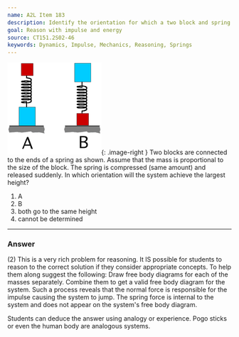 ```yaml
---
name: A2L Item 183
description: Identify the orientation for which a two block and spring system will jump highest.
goal: Reason with impulse and energy
source: CT151.2S02-46
keywords: Dynamics, Impulse, Mechanics, Reasoning, Springs
---
```


![Item183_fig1.gif](../images/Item183_fig1.gif){: .image-right } Two
blocks are connected to the ends of a spring as shown. Assume that the
mass is proportional to the size of the block.  The spring is compressed
(same amount) and  released suddenly.  In which orientation will the
system achieve the largest height?

1. A
2. B
3. both go to the same height
4. cannot be determined



<hr/>

### Answer 

(2) This is a very rich problem for reasoning. It IS possible for
students to reason to the correct solution if they consider appropriate
concepts. To help them along suggest the following: Draw free body
diagrams for each of the masses separately. Combine them to get a valid
free body diagram for the system. Such a process reveals that the normal
force is responsible for the impulse causing the system to jump. The
spring force is internal to the system and does not appear on the
system's free body diagram.

Students can deduce the answer using analogy or experience. Pogo sticks
or even the human body are analogous systems.
